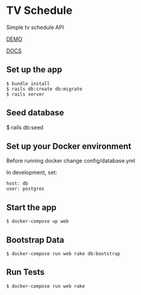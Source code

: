 # TV Schedule

Simple tv schedule API

[DEMO](https://secret-taiga-43471.herokuapp.com)

[DOCS](http://docs.tvschedule.apiary.io/)

## Set up the app

    $ bundle install
    $ rails db:create db:migrate
    $ rails server

## Seed database
  $ rails db:seed

## Set up your Docker environment

  Before running docker change config/database.yml

  In development, set:

  ```
  host: db
  user: postgres
  ```

## Start the app

    $ docker-compose up web

## Bootstrap Data

    $ docker-compose run web rake db:bootstrap

## Run Tests

    $ docker-compose run web rake
